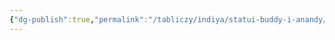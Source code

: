 ```yaml
---
{"dg-publish":true,"permalink":"/tabliczy/indiya/statui-buddy-i-anandy/","dgPassFrontmatter":true}
---
```



